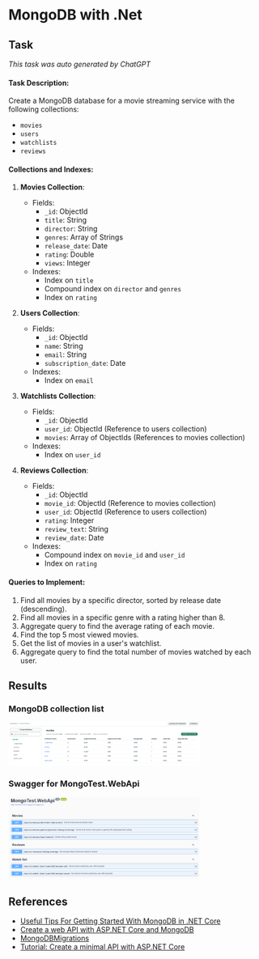 # MongoDB with .Net

## Task

_This task was auto generated by ChatGPT_

#### Task Description:

Create a MongoDB database for a movie streaming service with the following collections:

- `movies`
- `users`
- `watchlists`
- `reviews`

#### Collections and Indexes:

1. **Movies Collection**:

   - Fields:
     - `_id`: ObjectId
     - `title`: String
     - `director`: String
     - `genres`: Array of Strings
     - `release_date`: Date
     - `rating`: Double
     - `views`: Integer
   - Indexes:
     - Index on `title`
     - Compound index on `director` and `genres`
     - Index on `rating`

2. **Users Collection**:

   - Fields:
     - `_id`: ObjectId
     - `name`: String
     - `email`: String
     - `subscription_date`: Date
   - Indexes:
     - Index on `email`

3. **Watchlists Collection**:

   - Fields:
     - `_id`: ObjectId
     - `user_id`: ObjectId (Reference to users collection)
     - `movies`: Array of ObjectIds (References to movies collection)
   - Indexes:
     - Index on `user_id`

4. **Reviews Collection**:
   - Fields:
     - `_id`: ObjectId
     - `movie_id`: ObjectId (Reference to movies collection)
     - `user_id`: ObjectId (Reference to users collection)
     - `rating`: Integer
     - `review_text`: String
     - `review_date`: Date
   - Indexes:
     - Compound index on `movie_id` and `user_id`
     - Index on `rating`

#### Queries to Implement:

1. Find all movies by a specific director, sorted by release date (descending).
2. Find all movies in a specific genre with a rating higher than 8.
3. Aggregate query to find the average rating of each movie.
4. Find the top 5 most viewed movies.
5. Get the list of movies in a user's watchlist.
6. Aggregate query to find the total number of movies watched by each user.

## Results

### MongoDB collection list

<img src="Images/mongodb.png" width="75%" height="auto" title="MongoDB collection list">

### Swagger for MongoTest.WebApi

<img src="Images/swagger.png" width="75%" height="auto" title="Swagger for MongoTest.WebApi">

## References

- [Useful Tips For Getting Started With MongoDB in .NET Core](https://nexocode.com/blog/posts/getting-started-with-mongodb-in.net-core-applications/)
- [Create a web API with ASP.NET Core and MongoDB](https://learn.microsoft.com/en-us/aspnet/core/tutorials/first-mongo-app?view=aspnetcore-8.0&tabs=visual-studio)
- [MongoDBMigrations](https://bitbucket.org/i_am_a_kernel/mongodbmigrations/src/master/)
- [Tutorial: Create a minimal API with ASP.NET Core](https://learn.microsoft.com/en-us/aspnet/core/tutorials/min-web-api?view=aspnetcore-8.0&tabs=visual-studio)
